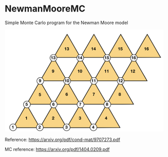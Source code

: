 # NewmanMooreMC
Simple Monte Carlo program for the Newman Moore model

![Newman Moore model](lattice.png)


Reference:
https://arxiv.org/pdf/cond-mat/9707273.pdf

MC reference:
https://arxiv.org/pdf/1404.0209.pdf
